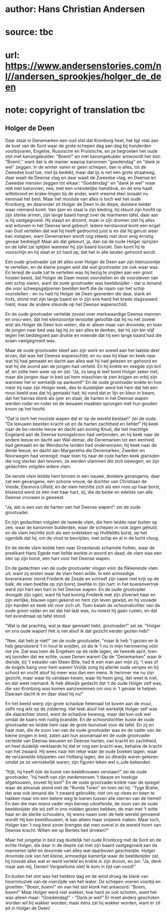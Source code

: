 # author: Hans Christian Andersen
# source: tbc
# url: https://www.andersenstories.com/nl//andersen_sprookjes/holger_de_deen
# note: copyright of translation tbc

## Holger de Deen 

Daar staat in Denemarken een oud slot dat Kronborg heet, het ligt vlak
aan de kust van de Sont waar de grote schepen dag aan dag bij honderden
voorbijvaren, Engelse, Russische en Pruisische, en ze begroeten het oude
slot met kanongebulder: "Boem!" en met kanongebulder antwoordt het
slot: "Boem!," want dat is de manier waarop kanonnen "goedendag" en
"dank je wel" zeggen. In de winter varen er geen schepen, dan is
alles, tot de Zweedse kust toe, met ijs bedekt, maar dat ijs is net een
grote straatweg, daar waait de Deense vlag en daar waait de Zweedse
vlag, en Deense en Zweedse mensen zeggen tot elkaar: "Goedendag" en
"dank je wel" maar niet met kanonnen, nee, met een vriendelijke
handdruk, en de ene haalt wittebrood en krake-lingen bij de ander, want
vreemd eten smaakt nu eenmaal het best. Maar het mooiste van alles is
toch wel het oude Kronborg, en daaronder zit Holger de Deen in de diepe,
duistere kelder waar niemand komt. Van ijzer en staal is zijn kleding,
hij steunt zijn hoofd op zijn sterke armen, zijn lange baard hangt over
de marmeren tafel, daar aan is hij vastgegroeid. Hij slaapt en droomt,
maar in zijn dromen ziet hij alles wat erboven in het Deense land
gebeurt. ledere kerstavond komt een engel van God vertellen dat wat hij
heeft gedroomd juist is en dat hij gerust weer kan inslapen, want
Denemarken wordt nog steeds niet door enig ernstig gevaar bedreigd! Maar
als dat gebeurt, ja, dan zal de oude Holger oprijzen en de tafel zal
splijten wanneer hij zijn baard losrukt. Dan komt hij te voorschijn en
hij slaat er zó hard op, dat het in alle landen gehoord wordt.

Een oude grootvader zat dit alles over Holger de Deen aan zijn
kleinzoontje te vertellen, en de kleine jongen wist dat wat grootvader
zei ook waar was. En terwijl de oude zat te vertellen was hij bezig te
snijden aan een groot houten beeld, dat Holger de Deen moest voorstellen
en de voorsteven van een schip sieren, want de oude grootvader was
beeldsnijder - dat is iemand die voor scheepsgaljoenen beelden kerft die
de naam van het schip voorstellen - en nu had hij Holger de Deen
gesneden die daar, slank en trots, stond met zijn lange baard en in zijn
ene hand het brede slagzwaard hield, maar de andere steunde op het
Deense wapenschild.

En de oude grootvader vertelde zoveel over merkwaardige Deense mannen en
vrou-wen, dat het kleinzoontje tenslotte geloofde dat hij nu net zoveel
wist als Holger de Deen kon weten, die er alleen maar van droomde; en
toen de jongen naar bed was lag hij zo aan alles te denken, dat hij zijn
kin stijf tegen het beddegoed aan drukte en meende dat hij een lange
baard had die eraan vastgegroeid was.

Maar de oude grootvader bleef aan zijn werk en sneed aan het laatste
deel ervan, dat was het Deense wapenschild; en nu was hij klaar en keek
naar wat hij had gemaakt en dacht aan alles wat hij had gelezen en
gehoord en wat hij die avond aan de jongen had verteld. En hij knikte en
veegde zijn bril af, en zette hem weer op en zei: "Ja, zo lang ik leef
komt Holger zeker niet, maar die jongen daar in bed zal hem misschien te
zien krijgen en erbij zijn wanneer het er werkelijk op aankomt!" En de
oude grootvader knikte en hoe meer hij naar zijn Holger keek, des te
duidelijker werd het hem dat het een mooi beeld was dat hij gemaakt had;
hij vond dat er lijn en kleur in kwam, dat het harnas blonk als ijzer en
staal; de harten in het Deense wapen werden roder en roder en de leeuwen
maakten sprongen met hun gouden kroon op het hoofd.

"Dat is toch het mooiste wapen dat er op de wereld bestaat!" zei de
oude. "De leeuwen beelden kracht uit en de harten zachtheid en
liefde!" Hij keek naar de bo-venste leeuw en dacht aan koning Knud, die
het machtige Engeland aan de Deense koningskroon had verbonden, en hij
keek naar de andere leeuw en dacht aan Wal-demar, die Denemarken tot een
eenheid had gemaakt en de Wendische landen had onderworpen; hij keek
naar de derde leeuw, en dacht aan Margaretha die Denemarken, Zweden en
Noorwegen had verenigd; maar toen hij naar de rode harten keek glansden
die nog sterker dan tevoren, ze werden vlammen die zich bewogen, en zijn
gedachten volgden iedere vlam.

De eerste vlam leidde hem binnen in een nauwe, donkere gevangenis; daar
zat een gevangene, een schone vrouw, de dochter van Christiaan de
Vierde, Eleonora Ulfeld, en de vlam hechtte zich als een roos op haar
borst, bloeiend werd ze één met haar hart, zij, die de beste en edelste
van alle Deense vrouwen is geweest.

"Ja, dat is een van de harten van het Deense wapen!" zei de oude
grootvader.

En zijn gedachten volgden de tweede vlam, die hem leidde naar buiten op
zee, waar de kanonnen bulderden, waar de schepen in rook lagen gehuld;
en de vlam hechtte zich als een ordeteken op Hvitfeldts borst, op het
ogenblik dat hij, om de vloot te bevrijden, met schip en al in de lucht
vloog.

En de derde vlam leidde hem naar Groenlands schamele hutten, waar de
predikant Hans Egede met liefde werkte in woord en daad; de vlam was een
ster op zijn borst, een hart voor het Deense wapen.

En de gedachten van de oude grootvader vlogen vóór de flikkerende vlam
uit, want zij wisten waar de vlam heen wilde. In een armoedige
boerenkamer stond Frederik de Zesde en schreef zijn naam met krijt op de
balk; de vlam beefde op zijn borst, beefde in zijn hart: in het
boerenvertrek werd zijn hart een hart in het Deense wapen. En de oude
grootvader droogde zijn ogen, want hij had koning Frederik met zijn
zilverwit haar en zijn eerlijke, blauwe ogen gekend en hem zijn leven
gewijd, en hij vouwde zijn handen en keek stil voor zich uit. Toen kwam
de schoondochter van de oude groot-vader en zei dat het laat was, nu
moest hij gaan rusten, en dat het avondmaal op tafel stond.

"Wat is dat prachtig, wat je daar gemaakt hebt, grootvader!" zei ze.
"Holger en ons oude wapen! Het is net alsof ik dat gezicht eerder
gezien heb!"

"Nee, dat heb je niet!" zei de oude grootvader, "maar ik heb 't
gezien en ik heb geprobeerd 't in hout te snijden, zó als ik 't nu in
mijn herinnering vóór me zie. Dat was toen de Engelsen op de rede lagen,
de tweede april, toen wij toonden dat we echte, ouwe Denen waren! Op de
"Denemarken" waar ik diende, bij 't eskader van Steen Bille, had ik
een man aan mijn zij; 't was of de kogels bang voor hem waren! Vrolijk
zong hij allerlei oude versjes en hij schoot en vocht alsof hij meer was
dan een mens. Ik herinner me nu zijn gezicht, maar waar hij vandaan
kwam, waar hij heen ging, dat weet ik niet, en dat weet niemand. Ik heb
dikwijls gedacht dat 't de oude Holger zelf was, die van Kronborg was
komen aanzwemmen om ons in 't gevaar te helpen. Daaraan dacht ik en
daar staat hij nu!"

En het beeld wierp zijn grote schaduw helemaal tot boven aan de muur,
zelfs nog iets op de zoldering. Het leek alsof het werkelijk Holger zelf
was die daarachter stond, want de schaduw bewoog, maar dat kon ook wel
omdat de kaars niet rustig brandde. En de schoondochter kuste de oude
grootvader en leidde hem naar de grote leunstoel voor de tafel. En zij
en haar man, die de zoon van van de oude grootvader was en de vader van
de kleine jongen in bed, zaten aan hun avondmaal en de oude grootvader
vertelde van Deense leeuwen en Deense harten, van kracht en zachtheid,
en heel duidelijk verklaarde hij dat er nog een kracht was, behalve de
kracht van het zwaard. Hij wees naar het rekje waar de oude boeken
lagen, waar de verzamelde blijspelen van Holberg lagen, die zo dikwijls
waren gelezen omdat ze zo vermakelijk waren; zijn figuren leken wel
o_ude bekenden.

"Kijk, hij heeft óók de kunst van beeldhouwen verstaan!" zei de oude
grootvader, "hij heeft van zijn medemensen 't dwaze en hoekige
afgehouwen, zoveel hij kon!" En de oude grootvader knikte naar de
spiegel waar de almanak stond met de "Ronde Toren" en toen zei hij:
"Tyge Brahe, dat was ook iemand die 't zwaard gebruikte; niet om op
vlees en been te hakken maar om een betere weg te banen tussen alle
sterren van de hemel! En dan die man wiens vader mijn beroep uitoefende,
de zoon van de oude beeldsnijder die wij zelf in ons midden gezien
hebben, de man met 't witte haar en de sterke schouders, hij wiens naam
over de hele wereld genoemd wordt! Hij kon beeldhouwen, ik kan alleen
maar snijwerk maken. Maar toch, Holger kan 't nog best zover brengen
dat men overal in de wereld hoort van Deense kracht. Willen we op
Bertels heil drinken?"

Maar het jongetje in bed zag duidelijk het oude Kronborg met de Sont en
de echte Holger, die daar in de diepte zat met zijn baard vastgegroeid
aan de marmeren tafel en droomde van alles wat daarboven geschiedde.
Holger droomde ook van het kleine, armoedige kamertje waar de
beeldsnijder zat, hij hoorde alles wat er werd verteld en knikte in zijn
droom, en zei: "Ja, denk maar aan mij, Denen! Vergeefome niet! Ik kom
in tijd van nood!"

En buiten het slot was het heldere dag en de wind droeg de klank van
hoornmuziek van de overzijde van het water. De schepen voeren voorbij en
groetten: "Boem, boem!" en van het slot klonk het antwoord: "Boem,
boem!" Maar Holger werd niet wakker, hoe hard ze ook schoten, want het
was alleen maar: "Goedendag!" - "Dank je wel!" Er moet anders
geschoten worden wil hij wakker worden; maar ééns zal hij wakker worden,
want er zit pit in Holger de Deen!
